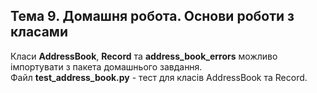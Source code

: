 ## Тема 9. Домашня робота. Основи роботи з класами

Класи **AddressBook**, **Record** та **address_book_errors** можливо імпортувати з пакета домашнього завдання.  
Файл **test_address_book.py** - тест для класів AddressBook та Record.    

